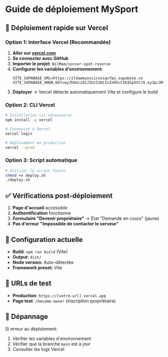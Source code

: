 # Guide de déploiement MySport

## 🚀 Déploiement rapide sur Vercel

### Option 1: Interface Vercel (Recommandée)

1. **Aller sur [vercel.com](https://vercel.com)**
2. **Se connecter avec GitHub**
3. **Importer le projet**: `BilMam/soccer-spot-reserve`
4. **Configurer les variables d'environnement**:
   ```
   VITE_SUPABASE_URL=https://zldawmyoscicxoiqvfpu.supabase.co
   VITE_SUPABASE_ANON_KEY=eyJhbGciOiJIUzI1NiIsInR5cCI6IkpXVCJ9.eyJpc3MiOiJzdXBhYmFzZSIsInJlZiI6InpsZGF3bXlvc2NpY3hvaXF2ZnB1Iiwicm9sZSI6ImFub24iLCJpYXQiOjE3NDk5MjY5NDAsImV4cCI6MjA2NTUwMjk0MH0.kKLUE9qwd4eCiegvGYvM3TKTPp8PuyycGp5L3wsUJu4
   ```
5. **Déployer** → Vercel détecte automatiquement Vite et configure le build

### Option 2: CLI Vercel

```bash
# Installation (si nécessaire)
npm install -g vercel

# Connexion à Vercel
vercel login

# Déploiement en production
vercel --prod
```

### Option 3: Script automatique

```bash
# Utiliser le script fourni
chmod +x deploy.sh
./deploy.sh
```

## ✅ Vérifications post-déploiement

1. **Page d'accueil** accessible
2. **Authentification** fonctionne
3. **Formulaire "Devenir propriétaire"** → État "Demande en cours" (jaune)
4. **Pas d'erreur "Impossible de contacter le serveur"**

## 🔧 Configuration actuelle

- **Build**: `npm run build` (Vite)
- **Output**: `dist/`
- **Node version**: Auto-détectée
- **Framework preset**: Vite

## 📱 URLs de test

- **Production**: `https://[votre-url].vercel.app`
- **Page test**: `/become-owner` (inscription propriétaire)

## 🐛 Dépannage

Si erreur au déploiement:
1. Vérifier les variables d'environnement
2. Vérifier que la branche `main` est à jour
3. Consulter les logs Vercel